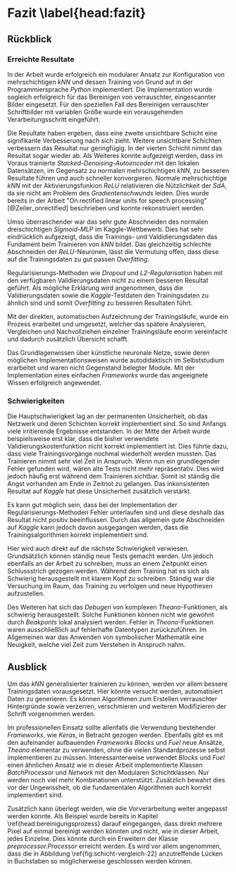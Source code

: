 # Fazit \label{head:fazit}

## Rückblick

### Erreichte Resultate

In der Arbeit wurde erfolgreich ein modularer Ansatz zur Konfiguration von mehrschichtigen *kNN* und dessen Training von Grund auf in der Programmiersprache *Python* implementiert. Die Implementation wurde sogleich erfolgreich für das Bereinigen von verrauschter, eingescannter Bilder eingesetzt. Für den speziellen Fall des Bereinigen verrauschter Schriftbilder mit variablen Größe wurde ein vorausgehenden Verarbeitungsschritt eingeführt.

Die Resultate haben ergeben, dass eine zweite unsichtbare Schicht eine signifikante Verbesserung nach sich zieht. Weitere unsichtbare Schichten verbessern das Resultat nur geringfügig. In der vierten Schicht nimmt das Resultat sogar wieder ab. Als Weiteres konnte aufgezeigt werden, dass im Voraus trainierte *Stacked-Denoising-Autoencoder* mit den lokalen Datensätzen, im Gegensatz zu normalen mehrschichtigen *kNN*, zu besseren Resultate führen und auch schneller konvergieren. Normale mehrschichtige *kNN* mit der Aktivierungsfunkion *ReLU* relativieren die Nützlichkeit der *SdA*, da sie nicht am Problem des *Gradientenschwunds* leiden. Dies wurde bereits in der Arbeit "On rectified linear units for speech processing" [@Zeiler_onrectified] beschrieben und konnte rekonstruiert werden.

Umso überraschender war das sehr gute Abschneiden des normalen dreischichtigen *Sigmoid-MLP* im Kaggle-Wettbewerb. Dies hat sehr eindrücklich aufgezeigt, dass die Trainings- und Valdidierungsdaten das Fundament beim Trainieren von *kNN* bildet. Das gleichzeitig schlechte Abschneiden der *ReLU*-Neuronen, lässt die Vermutung offen, dass diese auf die Trainingsdaten zu gut passen *Overfitting*.

Regularisierungs-Methoden wie *Dropout* und *L2-Regularisation* haben mit den verfügbaren Validierungsdaten nicht zu einem besseren Resultat geführt. Als mögliche Erklärung wird angenommen, dass die Validierungsdaten sowie die *Kaggle*-Testdaten den Trainingsdaten zu ähnlich sind und somit *Overfitting* zu besseren Resultaten führt.

Mit der direkten, automatischen Aufzeichnung der Trainingsläufe, wurde ein Prozess erarbeitet und umgesetzt, welcher das spätere Analysieren, Vergleichen und Nachvollziehen einzelner Trainingsläufe enorm vereinfacht und dadurch zusätzlich Übersicht schafft.

Das Grundlagenwissen über künstliche neuronale Netze, sowie deren möglichen Implementationsweisen wurde autodidaktisch im Selbststudium erarbeitet und waren nicht Gegenstand belegter Module. Mit der Implementation eines einfachen *Frameworks* wurde das angeeignete Wissen erfolgreich angewendet.

### Schwierigkeiten

Die Hauptschwierigkeit lag an der permanenten Unsicherheit, ob das Netzwerk und deren Schichten korrekt implementiert sind. So sind Anfangs viele irritierende Ergebnisse entstanden. In der Mitte der Arbeit wurde beispielsweise erst klar, dass die bisher verwendete Validierungskostenfunktion nicht korrekt implementiert ist. Dies führte dazu, dass viele Trainingsvorgänge nochmal wiederholt werden mussten. Das Trainieren nimmt sehr viel Zeit in Anspruch. Wenn nun ein grundlegender Fehler gefunden wird, wären alte Tests nicht mehr repräsentativ. Dies wird jedoch häufig erst während dem Trainieren sichtbar. Somit ist ständig die Angst vorhanden am Ende in Zeitnot zu gelangen. Das inkonsistenten Resultat auf *Kaggle* hat diese Unsicherheit zusätzlich verstärkt.

Es kann gut möglich sein, dass bei der Implementation der Regularisierungs-Methoden Fehler unterlaufen sind und diese deshalb das Resultat nicht positiv beeinflussen. Durch das allgemein gute Abschneiden auf *Kaggle* kann jedoch davon ausgegangen werden, dass die Trainingsalgorithmen korrekt implementiert sind.

Hier wird auch direkt auf die nächste Schwierigkeit verwiesen. Grundsätzlich können ständig neue Tests gemacht werden. Um jedoch ebenfalls an der Arbeit zu schreiben, muss an einem Zeitpunkt einen Schlussstrich gezogen werden. Während dem Training hat es sich als Schwierig herausgestellt mit klarem Kopf zu schreiben. Ständig war die Versuchung im Raum, das Training zu verfolgen und neue Hypothesen aufzustellen.

Des Weiteren hat sich das *Debugen* von komplexen *Theano*-Funktionen, als schwierig herausgestellt. Solche Funktionen können nicht wie gewohnt durch *Beakponts* lokal analysiert werden. Fehler in *Theano*-Funktionen waren ausschließlich auf fehlerhafte Datentypen zurückzuführen. Im Allgemeinen war das Anwenden von symbolischer Mathematik eine Neuigkeit, welche viel Zeit zum Verstehen in Anspruch nahm.

## Ausblick

Um das *kNN* generalisierter trainieren zu können, werden vor allem bessere Trainingsdaten vorausgesetzt. Hier könnte versucht werden, automatisiert Daten zu generieren. Es können Algorithmen zum Erstellen verrauschter Hintergründe sowie verzerren, verschmieren und weiteren Modifizieren der Schrift vorgenommen werden.

Im professionellen Einsatz sollte allenfalls die Verwendung bestehender *Frameworks*, wie *Keras*, in Betracht gezogen werden. Ebenfalls gibt es mit den aufeinander aufbauenden *Frameworks* *Blocks* und *Fuel* neue Ansätze, *Theano* elementar zu verwenden, ohne die vielen Standardprozesse selbst implementieren zu müssen. Interessanterweise verwendet *Blocks* und *Fuel* einen ähnlichen Ansatz wie in dieser Arbeit implementierte Klassen *BatchProcessor* und *Network* mit den Modularen Schichtklassen. Nur werden noch viel mehr Kombinationen unterstützt. Zusätzlich bewahrt dies vor der Ungewissheit, ob die fundamentalen Algorithmen auch korrekt implementiert sind.

Zusätzlich kann überlegt werden, wie die Vorverarbeitung weiter angepasst werden könnte. Als Beispiel wurde bereits in Kapitel \ref{head:bereinigungsprozess} darauf eingegangen, dass direkt mehrere Pixel auf einmal bereinigt werden könnten und nicht, wie in dieser Arbeit, jedes Einzelne. Dies könnte durch ein Erweitern der Klasse *preprocessor.Processor* erreicht werden. Es wird vor allem angenommen, dass die in Abbildung \ref{fig:schicht-vergleich-22} anzutreffende Lücken in Buchstaben so möglicherweise geschlossen werden können.
